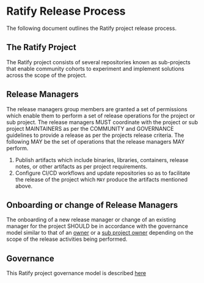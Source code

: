 # Ratify Release Process

The following document outlines the Ratify project release process.

## The Ratify Project

The Ratify project consists of several repositories known as sub-projects that
enable community cohorts to experiment and implement solutions across the scope
of the project.

## Release Managers

The release managers group members are granted a set of permissions which enable
them to perform a set of release operations for the project or sub project.
The release managers MUST coordinate with the project or sub project MAINTAINERS
as per the COMMUNITY and GOVERNANCE guidelines to provide a release as per the
projects release criteria. The following MAY be the set of operations that the
release managers MAY perform.

1. Publish artifacts which include binaries, libraries, containers, release
notes, or other artifacts as per project requirements.
2. Configure CI/CD workflows and update repositories so as to facilitate the
release of the project which `MAY` produce the artifacts mentioned above.

## Onboarding or change of Release Managers

The onboarding of a new release manager or change of an existing manager
for the project SHOULD be in accordance with the governance model similar
to that of an [owner] or a [sub project owner](sub-project-owner) depending on the scope of the release 
activities being performed.

## Governance

This Ratify project governance model is described [here][governance]

[owner]: ./GOVERNANCE.md#ratify-org-owners
[sub-project-owner]: ./GOVERNANCE.md#subproject-owners
[governance]: ./GOVERNANCE.md